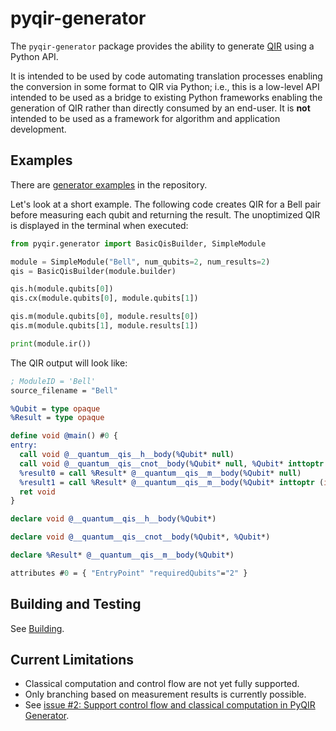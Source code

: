 # pyqir-generator

The `pyqir-generator` package provides the ability to generate
[QIR](https://github.com/qir-alliance/qir-spec) using a Python API.

It is intended to be used by code automating translation processes enabling the
conversion in some format to QIR via Python; i.e., this is a low-level API
intended to be used as a bridge to existing Python frameworks enabling the
generation of QIR rather than directly consumed by an end-user. It is **not**
intended to be used as a framework for algorithm and application development.

## Examples

There are [generator
examples](https://github.com/qir-alliance/pyqir/tree/main/examples/generator) in
the repository.

Let's look at a short example. The following code creates QIR for a Bell
pair before measuring each qubit and returning the result. The unoptimized QIR
is displayed in the terminal when executed:

```python
from pyqir.generator import BasicQisBuilder, SimpleModule

module = SimpleModule("Bell", num_qubits=2, num_results=2)
qis = BasicQisBuilder(module.builder)

qis.h(module.qubits[0])
qis.cx(module.qubits[0], module.qubits[1])

qis.m(module.qubits[0], module.results[0])
qis.m(module.qubits[1], module.results[1])

print(module.ir())
```

The QIR output will look like:

```llvm
; ModuleID = 'Bell'
source_filename = "Bell"

%Qubit = type opaque
%Result = type opaque

define void @main() #0 {
entry:
  call void @__quantum__qis__h__body(%Qubit* null)
  call void @__quantum__qis__cnot__body(%Qubit* null, %Qubit* inttoptr (i64 1 to %Qubit*))
  %result0 = call %Result* @__quantum__qis__m__body(%Qubit* null)
  %result1 = call %Result* @__quantum__qis__m__body(%Qubit* inttoptr (i64 1 to %Qubit*))
  ret void
}

declare void @__quantum__qis__h__body(%Qubit*)

declare void @__quantum__qis__cnot__body(%Qubit*, %Qubit*)

declare %Result* @__quantum__qis__m__body(%Qubit*)

attributes #0 = { "EntryPoint" "requiredQubits"="2" }
```

## Building and Testing

See [Building](https://qir-alliance.github.io/pyqir/development-guide/building.html).

## Current Limitations

- Classical computation and control flow are not yet fully supported.
- Only branching based on measurement results is currently possible.
- See [issue #2: Support control flow and classical computation in PyQIR Generator](https://github.com/qir-alliance/pyqir/issues/2).
